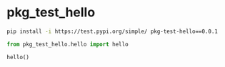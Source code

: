 # pkg_test_hello

```bash
pip install -i https://test.pypi.org/simple/ pkg-test-hello==0.0.1
```

```python
from pkg_test_hello.hello import hello

hello()
```

